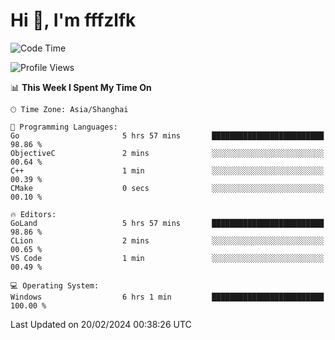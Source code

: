 # Hi 👋, I'm fffzlfk

<!--START_SECTION:waka-->
![Code Time](http://img.shields.io/badge/Code%20Time-657%20hrs%2055%20mins-blue)

![Profile Views](http://img.shields.io/badge/Profile%20Views-0-blue)

📊 **This Week I Spent My Time On** 

```text
🕑︎ Time Zone: Asia/Shanghai

💬 Programming Languages: 
Go                       5 hrs 57 mins       █████████████████████████   98.86 % 
ObjectiveC               2 mins              ░░░░░░░░░░░░░░░░░░░░░░░░░   00.64 % 
C++                      1 min               ░░░░░░░░░░░░░░░░░░░░░░░░░   00.39 % 
CMake                    0 secs              ░░░░░░░░░░░░░░░░░░░░░░░░░   00.10 % 

🔥 Editors: 
GoLand                   5 hrs 57 mins       █████████████████████████   98.86 % 
CLion                    2 mins              ░░░░░░░░░░░░░░░░░░░░░░░░░   00.65 % 
VS Code                  1 min               ░░░░░░░░░░░░░░░░░░░░░░░░░   00.49 % 

💻 Operating System: 
Windows                  6 hrs 1 min         █████████████████████████   100.00 % 
```


 Last Updated on 20/02/2024 00:38:26 UTC
<!--END_SECTION:waka-->
